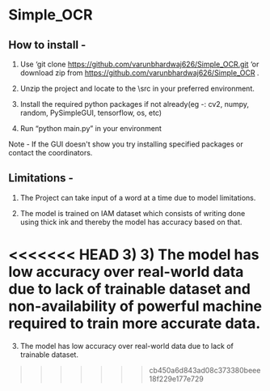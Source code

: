 # Simple_OCR

## How to install -

1)	Use ‘git clone https://github.com/varunbhardwaj626/Simple_OCR.git ‘or download zip from https://github.com/varunbhardwaj626/Simple_OCR .

2)	Unzip the project and locate to the \src in your preferred environment.

3)	Install the required python packages if not already(eg -: cv2, numpy, random, PySimpleGUI, tensorflow, os, etc)

4)	Run “python main.py” in your environment 

Note - If the GUI doesn't show you try installing specified packages or contact the coordinators.

## Limitations -


1)	The Project can take input of a word at a time due to model limitations.

2)	The model is trained on IAM dataset which consists of writing done using thick ink and thereby the model has accuracy based on that.

<<<<<<< HEAD
3)	3)	The model has low accuracy over real-world data due to lack of trainable dataset and non-availability of powerful machine required to train more accurate data.
=======
3)	The model has low accuracy over real-world data due to lack of trainable dataset.
>>>>>>> cb450a6d843ad08c373380beee18f229e177e729
